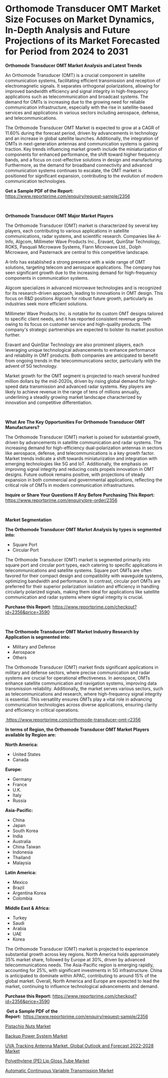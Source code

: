 <p><h1>Orthomode Transducer OMT Market Size Focuses on Market Dynamics, In-Depth Analysis and Future Projections of its Market Forecasted for Period from 2024 to 2031</h1></p><p><strong>Orthomode Transducer OMT Market Analysis and Latest Trends</strong></p>
<p><p>An Orthomode Transducer (OMT) is a crucial component in satellite communication systems, facilitating efficient transmission and reception of electromagnetic signals. It separates orthogonal polarizations, allowing for improved bandwidth efficiency and signal integrity in high-frequency applications such as telecommunication and broadcast systems. The demand for OMTs is increasing due to the growing need for reliable communication infrastructure, especially with the rise in satellite-based services and applications in various sectors including aerospace, defense, and telecommunications.</p><p>The Orthomode Transducer OMT Market is expected to grow at a CAGR of 11.60% during the forecast period, driven by advancements in technology and an increase in global satellite launches. Additionally, the integration of OMTs in next-generation antennas and communication systems is gaining traction. Key trends influencing market growth include the miniaturization of components for enhanced performance, the shift toward higher frequency bands, and a focus on cost-effective solutions in design and manufacturing. Furthermore, as the demand for broadband connectivity and advanced communication systems continues to escalate, the OMT market is positioned for significant expansion, contributing to the evolution of modern communication technologies.</p></p>
<p><strong>Get a Sample PDF of the Report:&nbsp;</strong> <a href="https://www.reportprime.com/enquiry/request-sample/2356">https://www.reportprime.com/enquiry/request-sample/2356</a></p>
<p>&nbsp;</p>
<p><strong>Orthomode Transducer OMT Major Market Players</strong></p>
<p><p>The Orthomode Transducer (OMT) market is characterized by several key players, each contributing to various applications in satellite communications, radar systems, and scientific research. Companies like A-Info, Algcom, Millimeter Wave Products Inc., Eravant, QuinStar Technology, ROKS, Pasquali Microwave Systems, Flann Microwave Ltd., Dolph Microwave, and Pasternack are central to this competitive landscape.</p><p>A-Info has established a strong presence with a wide range of OMT solutions, targeting telecom and aerospace applications. The company has seen significant growth due to the increasing demand for high-frequency components in communication systems.</p><p>Algcom specializes in advanced microwave technologies and is recognized for its research-driven approach, leading to innovations in OMT design. This focus on R&D positions Algcom for robust future growth, particularly as industries seek more efficient solutions.</p><p>Millimeter Wave Products Inc. is notable for its custom OMT designs tailored to specific client needs, and it has reported consistent revenue growth owing to its focus on customer service and high-quality products. The company's strategic partnerships are expected to bolster its market position further.</p><p>Eravant and QuinStar Technology are also prominent players, each leveraging unique technological advancements to enhance performance and reliability in OMT products. Both companies are anticipated to benefit from ongoing trends in the telecommunications sector, particularly with the advent of 5G technology.</p><p>Market growth for the OMT segment is projected to reach several hundred million dollars by the mid-2020s, driven by rising global demand for high-speed data transmission and advanced radar systems. Key players are likely to achieve revenue in the range of tens of millions annually, underlining a steadily growing market landscape characterized by innovation and competitive differentiation.</p></p>
<p>&nbsp;</p>
<p><strong>What Are The Key Opportunities For Orthomode Transducer OMT Manufacturers?</strong></p>
<p><p>The Orthomode Transducer (OMT) market is poised for substantial growth, driven by advancements in satellite communication and radar systems. The increasing demand for high-efficiency dual-polarization antennas in sectors like aerospace, defense, and telecommunications is a key growth factor. Market trends indicate a shift towards miniaturization and integration with emerging technologies like 5G and IoT. Additionally, the emphasis on improving signal integrity and reducing costs propels innovation in OMT designs. Future outlook remains positive, with projections of steady expansion in both commercial and governmental applications, reflecting the critical role of OMTs in modern communication infrastructures.</p></p>
<p><strong>Inquire or Share Your Questions If Any Before Purchasing This Report:</strong> <a href="https://www.reportprime.com/enquiry/pre-order/2356">https://www.reportprime.com/enquiry/pre-order/2356</a></p>
<p>&nbsp;</p>
<p><strong>Market Segmentation</strong></p>
<p><strong>The Orthomode Transducer OMT Market Analysis by types is segmented into:</strong></p>
<p><ul><li>Square Port</li><li>Circular Port</li></ul></p>
<p><p>The Orthomode Transducer (OMT) market is segmented primarily into square port and circular port types, each catering to specific applications in telecommunications and satellite systems. Square port OMTs are often favored for their compact design and compatibility with waveguide systems, optimizing bandwidth and performance. In contrast, circular port OMTs are preferred for their superior polarization isolation and efficiency in handling circularly polarized signals, making them ideal for applications like satellite communication and radar systems where signal integrity is crucial.</p></p>
<p><strong>Purchase this Report:&nbsp;</strong><a href="https://www.reportprime.com/checkout?id=2356&price=3590">https://www.reportprime.com/checkout?id=2356&price=3590</a></p>
<p>&nbsp;</p>
<p><strong>The Orthomode Transducer OMT Market Industry Research by Application is segmented into:</strong></p>
<p><ul><li>Military and Defense</li><li>Aerospace</li><li>Others</li></ul></p>
<p><p>The Orthomode Transducer (OMT) market finds significant applications in military and defense sectors, where precise communication and radar systems are crucial for operational effectiveness. In aerospace, OMTs enhance satellite communication and navigation systems, improving data transmission reliability. Additionally, the market serves various sectors, such as telecommunications and research, where high-frequency signal integrity is essential. This versatility ensures OMTs play a vital role in advancing communication technologies across diverse applications, ensuring clarity and efficiency in critical operations.</p></p>
<p><a href="https://www.reportprime.com/orthomode-transducer-omt-r2356">&nbsp;https://www.reportprime.com/orthomode-transducer-omt-r2356</a></p>
<p><strong>In terms of Region, the Orthomode Transducer OMT Market Players available by Region are:</strong></p>
<p>
    <p> <strong> North America: </strong>
        <ul>
            <li>United States</li>
            <li>Canada</li>
        </ul>
        </p> 
    <p> <strong> Europe: </strong>
        <ul>
            <li>Germany</li>
            <li>France</li>
            <li>U.K.</li>
            <li>Italy</li>
            <li>Russia</li>
        </ul>
        </p> 
    <p> <strong> Asia-Pacific: </strong>
        <ul>
            <li>China</li>
            <li>Japan</li>
            <li>South Korea</li>
            <li>India</li>
            <li>Australia</li>
            <li>China Taiwan</li>
            <li>Indonesia</li>
            <li>Thailand</li>
            <li>Malaysia</li>
        </ul>
        </p> 
    <p> <strong> Latin America: </strong>
        <ul>
            <li>Mexico</li>
            <li>Brazil</li>
            <li>Argentina Korea</li>
            <li>Colombia</li>
        </ul>
        </p> 
    <p> <strong> Middle East & Africa: </strong>
        <ul>
            <li>Turkey</li>
            <li>Saudi</li>
            <li>Arabia</li>
            <li>UAE</li>
            <li>Korea</li>
        </ul>
    </p>
    </p>
<p><p>The Orthomode Transducer (OMT) market is projected to experience substantial growth across key regions. North America holds approximately 35% market share, followed by Europe at 30%, driven by advanced telecommunications needs. The Asia-Pacific region is emerging rapidly, accounting for 25%, with significant investments in 5G infrastructure. China is anticipated to dominate within APAC, contributing to around 15% of the global market. Overall, North America and Europe are expected to lead the market, continuing to influence technological advancements and demand.</p></p>
<p><strong>Purchase this Report: </strong><a href="https://www.reportprime.com/checkout?id=2356&price=3590">https://www.reportprime.com/checkout?id=2356&price=3590</a></p>
<p>&nbsp;<strong>Get a Sample PDF of the Report:&nbsp;&nbsp;</strong><a href="https://www.reportprime.com/enquiry/request-sample/2356">https://www.reportprime.com/enquiry/request-sample/2356</a></p>
<p><strong></strong></p>
<p><p><a href="https://www.linkedin.com/pulse/pistachio-nuts-market-share-size-trends-industry-analysis-nj6tf?trackingId=7aEyU2h%2BRRmeDYkvKrbAnQ%3D%3D">Pistachio Nuts Market</a></p><p><a href="https://www.linkedin.com/pulse/backup-power-system-market-share-new-trends-analysis-its-em1xe?trackingId=LPXQapw5QsuonlFlyLU3gw%3D%3D">Backup Power System Market</a></p><p><a href="https://medium.com/@lottierunte1948/uva-tracking-antenna-market-global-outlook-and-forecast-2022-2028-market-investigation-industry-18261b3799a5">UVA Tracking Antenna Market, Global Outlook and Forecast 2022-2028 Market</a></p><p><a href="https://issuu.com/reportprime-2/docs/polyethylene-pe-lip-gloss-tube-mark_13411090d8894c">Polyethylene (PE) Lip Gloss Tube Market</a></p><p><a href="https://issuu.com/reportprime-2/docs/automatic-continuous-variable-trans_3ed974aa853d31">Automatic Continuous Variable Transmission Market</a></p></p>